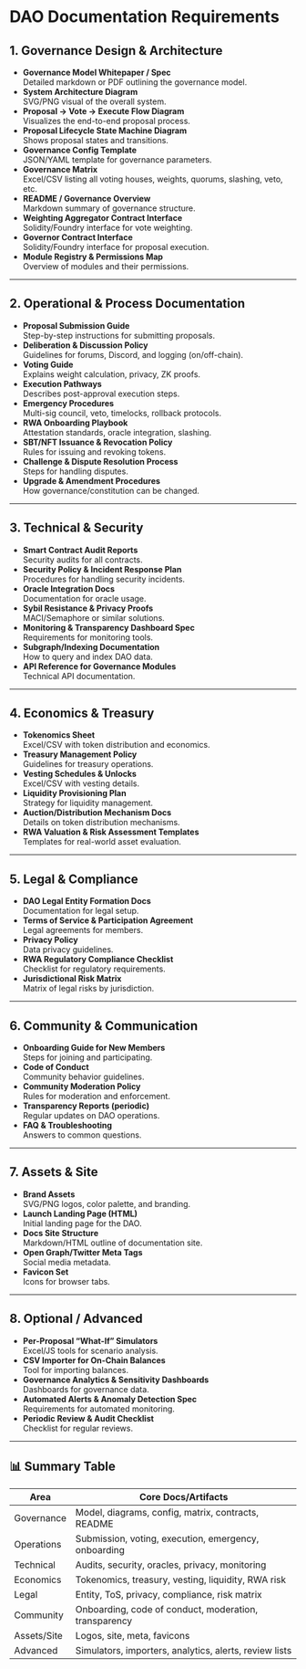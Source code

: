 # DAO Documentation Requirements

## 1. Governance Design & Architecture

- **Governance Model Whitepaper / Spec**  
    Detailed markdown or PDF outlining the governance model.
- **System Architecture Diagram**  
    SVG/PNG visual of the overall system.
- **Proposal → Vote → Execute Flow Diagram**  
    Visualizes the end-to-end proposal process.
- **Proposal Lifecycle State Machine Diagram**  
    Shows proposal states and transitions.
- **Governance Config Template**  
    JSON/YAML template for governance parameters.
- **Governance Matrix**  
    Excel/CSV listing all voting houses, weights, quorums, slashing, veto, etc.
- **README / Governance Overview**  
    Markdown summary of governance structure.
- **Weighting Aggregator Contract Interface**  
    Solidity/Foundry interface for vote weighting.
- **Governor Contract Interface**  
    Solidity/Foundry interface for proposal execution.
- **Module Registry & Permissions Map**  
    Overview of modules and their permissions.

---

## 2. Operational & Process Documentation

- **Proposal Submission Guide**  
    Step-by-step instructions for submitting proposals.
- **Deliberation & Discussion Policy**  
    Guidelines for forums, Discord, and logging (on/off-chain).
- **Voting Guide**  
    Explains weight calculation, privacy, ZK proofs.
- **Execution Pathways**  
    Describes post-approval execution steps.
- **Emergency Procedures**  
    Multi-sig council, veto, timelocks, rollback protocols.
- **RWA Onboarding Playbook**  
    Attestation standards, oracle integration, slashing.
- **SBT/NFT Issuance & Revocation Policy**  
    Rules for issuing and revoking tokens.
- **Challenge & Dispute Resolution Process**  
    Steps for handling disputes.
- **Upgrade & Amendment Procedures**  
    How governance/constitution can be changed.

---

## 3. Technical & Security

- **Smart Contract Audit Reports**  
    Security audits for all contracts.
- **Security Policy & Incident Response Plan**  
    Procedures for handling security incidents.
- **Oracle Integration Docs**  
    Documentation for oracle usage.
- **Sybil Resistance & Privacy Proofs**  
    MACI/Semaphore or similar solutions.
- **Monitoring & Transparency Dashboard Spec**  
    Requirements for monitoring tools.
- **Subgraph/Indexing Documentation**  
    How to query and index DAO data.
- **API Reference for Governance Modules**  
    Technical API documentation.

---

## 4. Economics & Treasury

- **Tokenomics Sheet**  
    Excel/CSV with token distribution and economics.
- **Treasury Management Policy**  
    Guidelines for treasury operations.
- **Vesting Schedules & Unlocks**  
    Excel/CSV with vesting details.
- **Liquidity Provisioning Plan**  
    Strategy for liquidity management.
- **Auction/Distribution Mechanism Docs**  
    Details on token distribution mechanisms.
- **RWA Valuation & Risk Assessment Templates**  
    Templates for real-world asset evaluation.

---

## 5. Legal & Compliance

- **DAO Legal Entity Formation Docs**  
    Documentation for legal setup.
- **Terms of Service & Participation Agreement**  
    Legal agreements for members.
- **Privacy Policy**  
    Data privacy guidelines.
- **RWA Regulatory Compliance Checklist**  
    Checklist for regulatory requirements.
- **Jurisdictional Risk Matrix**  
    Matrix of legal risks by jurisdiction.

---

## 6. Community & Communication

- **Onboarding Guide for New Members**  
    Steps for joining and participating.
- **Code of Conduct**  
    Community behavior guidelines.
- **Community Moderation Policy**  
    Rules for moderation and enforcement.
- **Transparency Reports (periodic)**  
    Regular updates on DAO operations.
- **FAQ & Troubleshooting**  
    Answers to common questions.

---

## 7. Assets & Site

- **Brand Assets**  
    SVG/PNG logos, color palette, and branding.
- **Launch Landing Page (HTML)**  
    Initial landing page for the DAO.
- **Docs Site Structure**  
    Markdown/HTML outline of documentation site.
- **Open Graph/Twitter Meta Tags**  
    Social media metadata.
- **Favicon Set**  
    Icons for browser tabs.

---

## 8. Optional / Advanced

- **Per-Proposal “What-If” Simulators**  
    Excel/JS tools for scenario analysis.
- **CSV Importer for On-Chain Balances**  
    Tool for importing balances.
- **Governance Analytics & Sensitivity Dashboards**  
    Dashboards for governance data.
- **Automated Alerts & Anomaly Detection Spec**  
    Requirements for automated monitoring.
- **Periodic Review & Audit Checklist**  
    Checklist for regular reviews.

---

## 📊 Summary Table

| Area        | Core Docs/Artifacts                                                                 |
|-------------|-------------------------------------------------------------------------------------|
| Governance  | Model, diagrams, config, matrix, contracts, README                                  |
| Operations  | Submission, voting, execution, emergency, onboarding                                |
| Technical   | Audits, security, oracles, privacy, monitoring                                      |
| Economics   | Tokenomics, treasury, vesting, liquidity, RWA risk                                  |
| Legal       | Entity, ToS, privacy, compliance, risk matrix                                       |
| Community   | Onboarding, code of conduct, moderation, transparency                               |
| Assets/Site | Logos, site, meta, favicons                                                         |
| Advanced    | Simulators, importers, analytics, alerts, review lists                              |